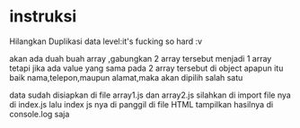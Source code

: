 # instruksi 

Hilangkan Duplikasi data
level:it's fucking so hard :v

akan ada duah buah array ,gabungkan 2 array tersebut menjadi 1 array tetapi jika ada value yang sama pada 2 array tersebut di object apapun itu baik nama,telepon,maupun alamat,maka akan dipilih salah satu

data sudah disiapkan di file array1.js dan array2.js
silahkan di import file nya di index.js lalu index js nya di panggil di file HTML tampilkan hasilnya di console.log saja
